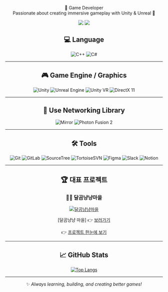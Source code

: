 

<p align="center">
  🚀 Game Developer <br>
  Passionate about creating immersive gameplay with Unity & Unreal 🚀
</p>

<p align="center">
  <a href="https://fooa.tistory.com/"><img src="https://img.shields.io/badge/Blog-FF5722?style=flat&logo=dev.to&logoColor=white"/></a>
  <a href="mailto:kihyun084209@gmail.com"><img src="https://img.shields.io/badge/Email-0078D4?style=flat&logo=microsoftoutlook&logoColor=white"/></a>
</p>

<div align="center">
  
## 💻 Language

![C++](https://img.shields.io/badge/C++-00599C?style=for-the-badge&logo=c%2B%2B&logoColor=white)
![C#](https://img.shields.io/badge/C%23-239120?style=for-the-badge&logo=c-sharp&logoColor=white)

---

## 🎮 Game Engine / Graphics

![Unity](https://img.shields.io/badge/Unity-000000?style=for-the-badge&logo=unity&logoColor=white)
![Unreal Engine](https://img.shields.io/badge/Unreal-313131?style=for-the-badge&logo=unrealengine&logoColor=white)
![Unity VR](https://img.shields.io/badge/Unity%20VR-000000?style=for-the-badge&logo=unity&logoColor=white)
![DirectX 11](https://img.shields.io/badge/DirectX11-0082C9?style=for-the-badge)

---

## 🔌 Use Networking Library

![Mirror](https://img.shields.io/badge/Mirror-FF69B4?style=for-the-badge)
![Photon Fusion 2](https://img.shields.io/badge/Photon%20Fusion2-0082C9?style=for-the-badge)

---

## 🛠 Tools

![Git](https://img.shields.io/badge/Git-F05032?style=for-the-badge&logo=git&logoColor=white)
![GitLab](https://img.shields.io/badge/GitLab-FC6D26?style=for-the-badge&logo=gitlab&logoColor=white)
![SourceTree](https://img.shields.io/badge/SourceTree-0052CC?style=for-the-badge&logo=sourcetree&logoColor=white)
![TortoiseSVN](https://img.shields.io/badge/TortoiseSVN-8FC4FF?style=for-the-badge)
![Figma](https://img.shields.io/badge/Figma-F24E1E?style=for-the-badge&logo=figma&logoColor=white)
![Slack](https://img.shields.io/badge/Slack-4A154B?style=for-the-badge&logo=slack&logoColor=white)
![Notion](https://img.shields.io/badge/Notion-000000?style=for-the-badge&logo=notion&logoColor=white)


---
## 🏆 대표 프로젝트

### 🐻🐱 달곰냥냥마을
[![달곰냥냥마을](https://github.com/user-attachments/assets/f1c860cc-8c82-4632-922b-3d31477ddd5f)](https://github.com/kiihyun/DalgomMeowMeow)

 [달곰냥냥 마을] 👉 [보러가기](https://github.com/kiihyun/Unity_Project_Dalgom)

👉 [프로젝트 한눈에 보기](#)

---

## 📈 GitHub Stats



[![Top Langs](https://github-readme-stats.vercel.app/api/top-langs/?username=kiihyun&layout=compact)](https://github.com/anuraghazra/github-readme-stats)

---

✨ *Always learning, building, and creating better games!*
</div>
